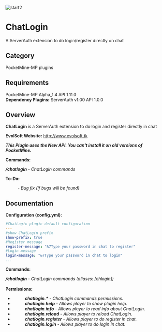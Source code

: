 ![start2](https://cloud.githubusercontent.com/assets/10303538/6315586/9463fa5c-ba06-11e4-8f30-ce7d8219c27d.png)
# ChatLogin
A ServerAuth extension to do login/register directly on chat

## Category

PocketMine-MP plugins

## Requirements

PocketMine-MP Alpha_1.4 API 1.11.0<br>
**Dependency Plugins:** ServerAuth v1.00 API 1.0.0

## Overview

**ChatLogin** is a ServerAuth extension to do login and register directly in chat

**EvolSoft Website:** http://www.evolsoft.tk

***This Plugin uses the New API. You can't install it on old versions of PocketMine.***

**Commands:**

***/chatlogin*** *- ChatLogin commands*

**To-Do:**

<dd><i>- Bug fix (if bugs will be found)</i></dd>

## Documentation

**Configuration (config.yml):**

```yaml
#ChatLogin plugin default configuration
---
#show ChatLogin prefix
show-prefix: true
#Register message
register-message: "&7Type your password in chat to register"
#Login message
login-message: "&7Type your password in chat to login"
...
```

**Commands:**

***/chatlogin*** *- ChatLogin commands (aliases: [chlogin])*
<br><br>
**Permissions:**
<br>
- <dd><i><b>chatlogin.*</b> - ChatLogin commands permissions.</i></dd>
- <dd><i><b>chatlogin.help</b> - Allows player to show plugin help.</i></dd>
- <dd><i><b>chatlogin.info</b> - Allows player to read info about ChatLogin.</i></dd>
- <dd><i><b>chatlogin.reload</b> - Allows player to reload ChatLogin.</i></dd>
- <dd><i><b>chatlogin.register</b> - Allows player to do register in chat.</i></dd>
- <dd><i><b>chatlogin.login</b> - Allows player to do login in chat.</i></dd>
